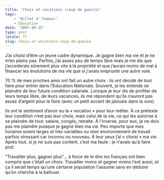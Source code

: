 ```yaml
---
title: 'Choix et vocations (coup de gueule)'
tags:
    - 'Billet d''humeur'
    - Éducation
date: '2007-09-25'
type: post
locale: fr
slug: choix-et-vocations-coup-de-gueule
---
```


J&#x2019;ai choisi d&#x2019;être un jeune cadre dynamique. Je gagne bien ma vie et je ne m&#x2019;en plains pas. Parfois, j&#x2019;ai assez peu de temps libre mais je me dis que j&#x2019;accederais s&#xFB;rement plus vite à la propriété et que j&#x2019;aurais moins de mal à financer les évolutions de ma vie que si j'avais emprunté une autre voie.

70 % de mes proches amis ont fait un autre choix&nbsp;: ils ont décidé de tout faire pour entrer dans l&#x2019;Education Nationale. Souvent, je les entends se plaindre de leur future condition salariale. Lorsque je leur dis de profiter de leurs temps libre, de leurs vacances, ils me répondent qu&#x2019;ils n&#x2019;auront pas assez d&#x2019;argent pour le faire (avec un petit accent de jalousie dans la voix).

Ils ont le sentiment d&#x2019;avoir eu la &#xAB; vocation &#xBB; pour leur métier. &#xC0; ce prétexte leur condition n&#x2019;est pas leur choix, mais celui de la vie, ce qui les autorise à se plaindre de tout: salaire, congés, retraite. À l'inverse, pour eux, je ne dois pas me plaindre puisque je gagne bien ma vie. Peu importe que mes horaires soient larges et très variables ou mon environnement de travail parfois stressant car inconnu ou nouveau. À leur yeux j&#x2019;ai &#xAB; choisi &#xBB; ma vie. Après tout, si je ne suis pas content, c&#x2019;est ma faute&nbsp;: je n&#x2019;avais qu&#x2019;à faire prof.

&quot;Travailler plus, gagner plus&quot;… à force de le dire les français ont bien compris que c'était un choix. Travailler moins et gagner moins l'est aussi, et ça il serait temps qu'une certaine population l'assume sans en déduire qu&#x2019;on cherche à la bafouer.
